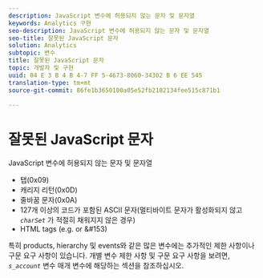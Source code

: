```yaml
---
description: JavaScript 변수에 허용되지 않는 문자 및 문자열
keywords: Analytics 구현
seo-description: JavaScript 변수에 허용되지 않는 문자 및 문자열
seo-title: 잘못된 JavaScript 문자
solution: Analytics
subtopic: 변수
title: 잘못된 JavaScript 문자
topic: 개발자 및 구현
uuid: 04 E 3 B 4 B 4-7 FF 5-4673-8060-34302 B 6 EE 545
translation-type: tm+mt
source-git-commit: 86fe1b3650100a05e52fb2102134fee515c871b1

---
```



# 잘못된 JavaScript 문자

JavaScript 변수에 허용되지 않는 문자 및 문자열

* 탭(0x09)
* 캐리지 리턴(0x0D)
* 줄바꿈 문자(0x0A)
* 127개 이상의 코드가 포함된 ASCII 문자(멀티바이트 문자가 활성화되지 않고 *`charSet`* 가 적절히 채워지지 않은 경우)
* HTML tags (e.g. <b></b> or &amp;#153)

특히 products, hierarchy 및 events와 같은 많은 변수에는 추가적인 제한 사항이나 구문 요구 사항이 있습니다. 개별 변수 제한 사항 및 구문 요구 사항을 보려면, *`s_account`* 변수 매개 변수에 해당하는 섹션을 참조하십시오.
